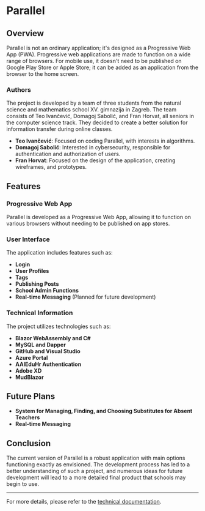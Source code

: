# Parallel

## Overview

Parallel is not an ordinary application; it's designed as a Progressive Web App (PWA). Progressive web applications are made to function on a wide range of browsers. For mobile use, it doesn't need to be published on Google Play Store or Apple Store; it can be added as an application from the browser to the home screen.

### Authors

The project is developed by a team of three students from the natural science and mathematics school XV. gimnazija in Zagreb. The team consists of Teo Ivančević, Domagoj Sabolić, and Fran Horvat, all seniors in the computer science track. They decided to create a better solution for information transfer during online classes.

- **Teo Ivančević**: Focused on coding Parallel, with interests in algorithms.
- **Domagoj Sabolić**: Interested in cybersecurity, responsible for authentication and authorization of users.
- **Fran Horvat**: Focused on the design of the application, creating wireframes, and prototypes.

## Features

### Progressive Web App
Parallel is developed as a Progressive Web App, allowing it to function on various browsers without needing to be published on app stores.

### User Interface
The application includes features such as:
- **Login**
- **User Profiles**
- **Tags**
- **Publishing Posts**
- **School Admin Functions**
- **Real-time Messaging** (Planned for future development)

### Technical Information
The project utilizes technologies such as:
- **Blazor WebAssembly and C#**
- **MySQL and Dapper**
- **GitHub and Visual Studio**
- **Azure Portal**
- **AAIEduHr Authentication**
- **Adobe XD**
- **MudBlazor**

## Future Plans
- **System for Managing, Finding, and Choosing Substitutes for Absent Teachers**
- **Real-time Messaging**

## Conclusion

The current version of Parallel is a robust application with main options functioning exactly as envisioned. The development process has led to a better understanding of such a project, and numerous ideas for future development will lead to a more detailed final product that schools may begin to use.

---

For more details, please refer to the [technical documentation](/Docs/Parallel%20-%20tehnička%20dokumentacija.pdf).
